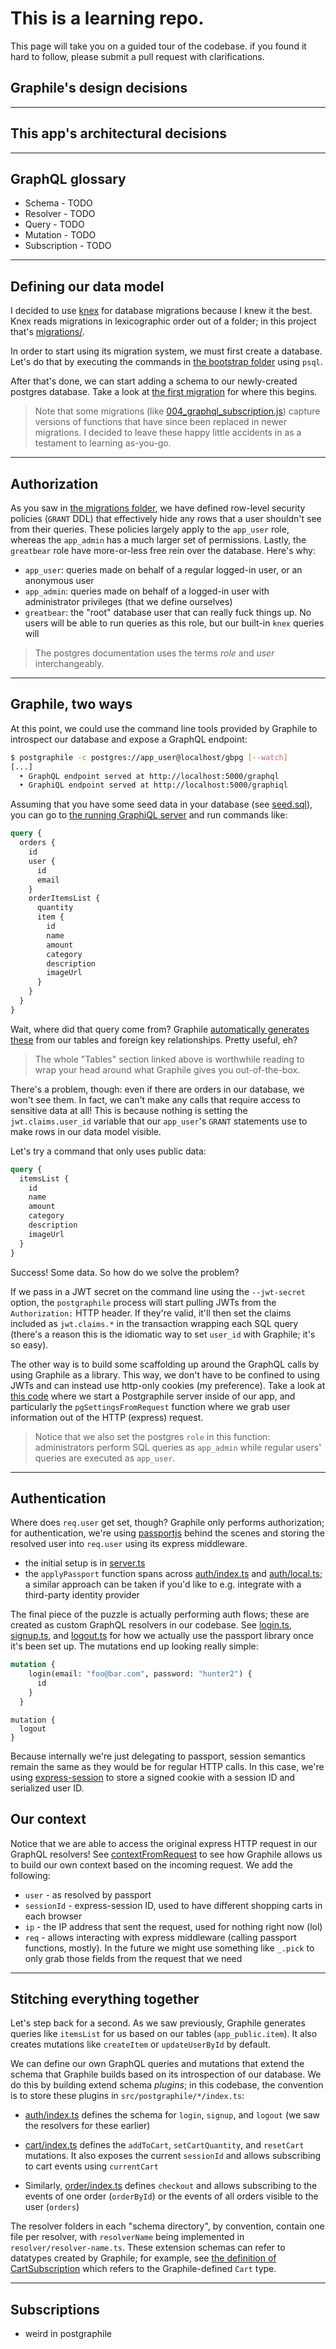 # This is a learning repo.

This page will take you on a guided tour of the codebase. if you found it hard to follow, please submit a pull request with clarifications.

## Graphile's design decisions

---

## This app's architectural decisions

---

## GraphQL glossary

* Schema - TODO
* Resolver - TODO 
* Query - TODO
* Mutation - TODO
* Subscription - TODO

---

## Defining our data model

I decided to use [knex](...) for database migrations because I knew it the best. Knex reads migrations in lexicographic order out of a folder; in this project that's [migrations/](migrations/).

In order to start using its migration system, we must first create a database. Let's do that by executing the commands in [the bootstrap folder](bootstrap/) using `psql`.

After that's done, we can start adding a schema to our newly-created postgres database. Take a look at [the first migration](migrations/001_system_and_user.js) for where this begins. 

> Note that some migrations (like [004_graphql_subscription.js](migrations/004_graphql_subscription.js)) capture versions of functions that have since been replaced in newer migrations. I decided to leave these happy little accidents in as a testament to learning as-you-go.

---

## Authorization

As you saw in [the migrations folder](migrations/), we have defined row-level security policies (`GRANT` DDL) that effectively hide any rows that a user shouldn't see from their queries. These policies largely apply to the `app_user` role, whereas the `app_admin` has a much larger set of permissions. Lastly, the `greatbear` role have more-or-less free rein over the database. Here's why:

* `app_user`: queries made on behalf of a regular logged-in user, or an anonymous user
* `app_admin`: queries made on behalf of a logged-in user with administrator privileges (that we define ourselves)
* `greatbear`: the "root" database user that can really fuck things up. No users will be able to run queries as this role, but our built-in `knex` queries will

> The postgres documentation uses the terms *role* and *user* interchangeably.

---

## Graphile, two ways

At this point, we could use the command line tools provided by Graphile to introspect our database and expose a GraphQL endpoint:

```bash
$ postgraphile -c postgres://app_user@localhost/gbpg [--watch]
[...]
  ‣ GraphQL endpoint served at http://localhost:5000/graphql
  ‣ GraphiQL endpoint served at http://localhost:5000/graphiql
```

Assuming that you have some seed data in your database (see [seed.sql](seed.sql)), you can go to [the running GraphiQL server](http://localhost:5000/graphiql) and run commands like:

```graphql
query {
  orders {
    id
    user {
      id
      email
    }
    orderItemsList {
      quantity
      item {
        id
        name
        amount
        category
        description
        imageUrl
      }
    }
  }
}
```

Wait, where did that query come from? Graphile [automatically generates these](https://www.graphile.org/postgraphile/tables/) from our tables and foreign key relationships. Pretty useful, eh?

> The whole "Tables" section linked above is worthwhile reading to wrap your head around what Graphile gives you out-of-the-box.

There's a problem, though: even if there are orders in our database, we won't see them. In fact, we can't make any calls that require access to sensitive data at all! This is because nothing is setting the `jwt.claims.user_id` variable that our `app_user`'s `GRANT` statements use to make rows in our data model visible. 

Let's try a command that only uses public data:

```graphql
query {
  itemsList {
    id
    name
    amount
    category
    description
    imageUrl
  }
}
```

Success! Some data. So how do we solve the problem?

If we pass in a JWT secret on the command line using the `--jwt-secret` option, the `postgraphile` process will start pulling JWTs from the `Authorization:` HTTP header. If they're valid, it'll then set the claims included as `jwt.claims.*` in the transaction wrapping each SQL query (there's a reason this is the idiomatic way to set `user_id` with Graphile; it's so easy).

The other way is to build some scaffolding up around the GraphQL calls by using Graphile as a library. This way, we don't have to be confined to using JWTs and can instead use http-only cookies (my preference). Take a look at [this code](src/postgraphile/index.ts) where we start a Postgraphile server inside of our app, and particularly the `pgSettingsFromRequest` function where we grab user information out of the HTTP (express) request.

> Notice that we also set the postgres `role` in this function: administrators perform SQL queries as `app_admin` while regular users' queries are executed as `app_user`.

---

## Authentication

Where does `req.user` get set, though? Graphile only performs authorization; for authentication, we're using [passportjs](...) behind the scenes and storing the resolved user into `req.user` using its express middleware.

* the initial setup is in [server.ts](src/server.ts)
* the `applyPassport` function spans across [auth/index.ts](src/auth/index.ts#L12) and [auth/local.ts](src/auth/local.ts); a similar approach can be taken if you'd like to e.g. integrate with a third-party identity provider

The final piece of the puzzle is actually performing auth flows; these are created as custom GraphQL resolvers in our codebase. See [login.ts](src/postgraphile/auth/resolver/login.ts), [signup.ts](src/postgraphile/auth/resolver/signup.ts), and [logout.ts](src/postgraphile/auth/resolver/logout.ts) for how we actually use the passport library once it's been set up. The mutations end up looking really simple:

```graphql
mutation {
    login(email: "foo@bar.com", password: "hunter2") {
      id
    }
  }
```

```
mutation {
  logout
}
```

Because internally we're just delegating to passport, session semantics remain the same as they would be for regular HTTP calls. In this case, we're using [express-session](https://github.com/expressjs/session) to store a signed cookie with a session ID and serialized user ID.

## Our context

Notice that we are able to access the original express HTTP request in our GraphQL resolvers! See [contextFromRequest](src/postgraphile/index.ts#L103) to see how Graphile allows us to build our own context based on the incoming request. We add the following:

* `user` - as resolved by passport
* `sessionId` - express-session ID, used to have different shopping carts in each browser
* `ip` - the IP address that sent the request, used for nothing right now (lol)
* `req` - allows interacting with express middleware (calling passport functions, mostly). In the future we might use something like `_.pick` to only grab those fields from the request that we need

---

## Stitching everything together

Let's step back for a second. As we saw previously, Graphile generates queries like `itemsList` for us based on our tables (`app_public.item`). It also creates mutations like `createItem` or `updateUserById` by default.

We can define our own GraphQL queries and mutations that extend the schema that Graphile builds based on its introspection of our database. We do this by building extend schema *plugins*; in this codebase, the convention is to store these plugins in `src/postgraphile/*/index.ts`:

* [auth/index.ts](src/postgraphile/auth/index.ts) defines the schema for `login`, `signup`, and `logout` (we saw the resolvers for these earlier)

* [cart/index.ts](src/postgraphile/cart/index.ts) defines the `addToCart`, `setCartQuantity`, and `resetCart` mutations. It also exposes the current `sessionId` and allows subscribing to cart events using `currentCart`

* Similarly, [order/index.ts](src/postraphile/) defines `checkout` and allows subscribing to the events of one order (`orderById`) or the events of all orders visible to the user (`orders`)

The resolver folders in each "schema directory", by convention, contain one file per resolver, with `resolverName` being implemented in `resolver/resolver-name.ts`. These extension schemas can refer to datatypes created by Graphile; for example, see [the definition of CartSubscription](src/postgraphile/cart/index.ts#L29) which refers to the Graphile-defined `Cart` type.

---

## Subscriptions

- weird in postgraphile